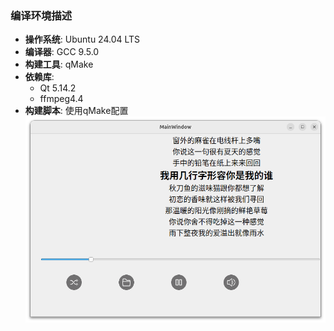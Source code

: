 ### 编译环境描述

- **操作系统**: Ubuntu 24.04 LTS
- **编译器**: GCC 9.5.0
- **构建工具**: qMake
- **依赖库**: 
  - Qt 5.14.2
  - ffmpeg4.4
- **构建脚本**: 使用qMake配置
![Example image](test_img.png)
